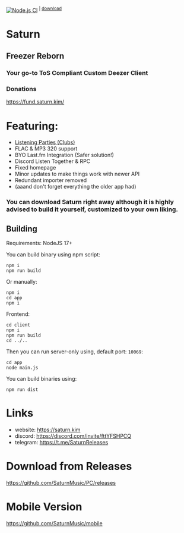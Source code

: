 [![Node.js CI](https://github.com/SaturnMusic/PC/actions/workflows/main.yml/badge.svg)](https://github.com/SaturnMusic/PC/actions/workflows/main.yml)
<sup> | [download](https://nightly.link/SaturnMusic/PC/workflows/main/main?preview) </sup>

# Saturn
## Freezer Reborn
### Your go-to **ToS Compliant** Custom Deezer Client
 

### Donations
https://fund.saturn.kim/

# Featuring:
- [Listening Parties (Clubs)](https://clubs.saturn.kim)
- FLAC & MP3 320 support
- BYO Last.fm Integration (Safer solution!)
- Discord Listen Together & RPC
- Fixed homepage
- Minor updates to make things work with newer API
- Redundant importer removed
- (aaand don't forget everything the older app had)

### You can download Saturn right away although it is highly advised to build it yourself, customized to your own liking.

## Building

Requirements: NodeJS 17+  

You can build binary using npm script:
```
npm i 
npm run build
```

Or manually:

```
npm i
cd app
npm i 
```

Frontend:

```
cd client
npm i 
npm run build
cd ../..
```

Then you can run server-only using, default port: `10069`: 

```
cd app
node main.js
```

You can build binaries using:

```
npm run dist
```

# Links
- website: https://saturn.kim
- discord: https://discord.com/invite/fttYFSHPCQ
- telegram: https://t.me/SaturnReleases

# Download from Releases
https://github.com/SaturnMusic/PC/releases

# Mobile Version
https://github.com/SaturnMusic/mobile
